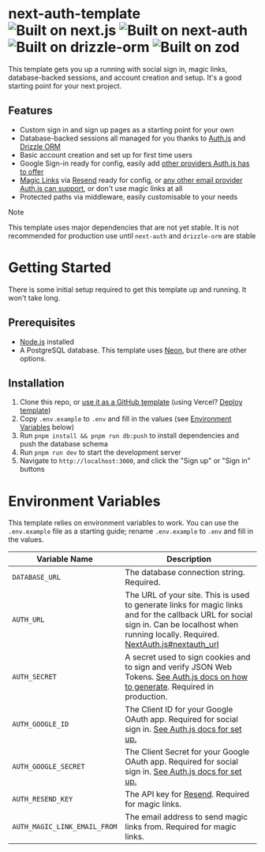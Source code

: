 # next-auth-template<br />![Built on next.js](https://img.shields.io/github/package-json/dependency-version/jakeisonline/next-auth-template/next?style=flat-square) ![Built on next-auth](https://img.shields.io/github/package-json/dependency-version/jakeisonline/next-auth-template/next-auth?style=flat-square) ![Built on drizzle-orm](https://img.shields.io/github/package-json/dependency-version/jakeisonline/next-auth-template/drizzle-orm?style=flat-square) ![Built on zod](https://img.shields.io/github/package-json/dependency-version/jakeisonline/next-auth-template/zod?style=flat-square)

This template gets you up a running with social sign in, magic links, database-backed sessions, and account creation and setup. It's a good starting point for your next project.

## Features

- Custom sign in and sign up pages as a starting point for your own
- Database-backed sessions all managed for you thanks to [Auth.js](https://authjs.dev/) and [Drizzle ORM](https://orm.drizzle.team/)
- Basic account creation and set up for first time users
- Google Sign-in ready for config, easily add [other providers Auth.js has to offer](https://authjs.dev/reference/core/providers)
- [Magic Links](https://authjs.dev/getting-started/authentication/email) via [Resend](https://resend.com/emails) ready for config, or [any other email provider Auth.js can support](https://authjs.dev/getting-started/authentication/email#providers), or don't use magic links at all
- Protected paths via middleware, easily customisable to your needs

> [!NOTE]
> This template uses major dependencies that are not yet stable. It is not recommended for production use until `next-auth` and `drizzle-orm` are stable

# Getting Started

There is some initial setup required to get this template up and running. It won't take long.

## Prerequisites

- [Node.js](https://nodejs.org/en/) installed
- A PostgreSQL database. This template uses [Neon](https://neon.tech/), but there are other options.

## Installation

1. Clone this repo, or [use it as a GitHub template](https://github.com/jakeisonline/next-auth-template/generate) (using Vercel? [Deploy template](<https://vercel.com/new/clone?repository-url=https%3A%2F%2Fgithub.com%2Fjakeisonline%2Fnext-auth-template&env=DATABASE_URL,NEXTAUTH_URL,AUTH_SECRET,AUTH_GOOGLE_ID,AUTH_GOOGLE_SECRET,AUTH_RESEND_KEY,AUTH_MAGIC_LINK_EMAIL_FROM&envDescription=API%20keys%20needed%20for%20signing%20in%20with%20Google%20and%20emailing%20magic%20links&envLink=https%3A%2F%2Fgithub.com%2Fjakeisonline%2Fnext-auth-template%3Ftab%3Dreadme-ov-file%23envrionment-variables&redirect-url=https%3A%2F%2Fgithub.com%2Fjakeisonline%2Fnext-auth-template%3Ftab%3Dreadme-ov-file%23next-auth-template&demo-title=See%20next-auth-template%20in%20action&demo-description=An%20(almost)%20vanilla%20deploy%20of%20this%20template.%20Resets%20any%20users%20and%20sessions%20every%20few%20hours.&demo-url=https%3A%2F%2Fnext-auth-template-demo.vercel.app%2F&demo-image=https%3A%2F%2Fcamo.githubusercontent.com%2Fc69f49b98c29ba792daf811661b5448ec743f721047119358ac2603ca0531b73%2F68747470733a2f2f6a616b6569736f6e6c696e652e636f6d2f6f70656e67726170682d696d6167652e706e67>))
2. Copy `.env.example` to `.env` and fill in the values (see [Environment Variables](#environment-variables) below)
3. Run `pnpm install && pnpm run db:push` to install dependencies and push the database schema
4. Run `pnpm run dev` to start the development server
5. Navigate to `http://localhost:3000`, and click the "Sign up" or "Sign in" buttons

# Environment Variables

This template relies on environment variables to work. You can use the `.env.example` file as a starting guide; rename `.env.example` to `.env` and fill in the values.

| Variable Name                | Description                                                                                                                                                                                                                                           |
| ---------------------------- | ----------------------------------------------------------------------------------------------------------------------------------------------------------------------------------------------------------------------------------------------------- |
| `DATABASE_URL`               | The database connection string. Required.                                                                                                                                                                                                             |
| `AUTH_URL`                   | The URL of your site. This is used to generate links for magic links and for the callback URL for social sign in. Can be localhost when running locally. Required. [NextAuth.js#nextauth_url](https://authjs.dev/getting-started/deployment#auth_url) |
| `AUTH_SECRET`                | A secret used to sign cookies and to sign and verify JSON Web Tokens. [See Auth.js docs on how to generate](https://authjs.dev/getting-started/deployment#auth_secret). Required in production.                                                       |
| `AUTH_GOOGLE_ID`             | The Client ID for your Google OAuth app. Required for social sign in. [See Auth.js docs for set up.](https://authjs.dev/getting-started/providers/google#setup)                                                                                       |
| `AUTH_GOOGLE_SECRET`         | The Client Secret for your Google OAuth app. Required for social sign in. [See Auth.js docs for set up.](https://authjs.dev/getting-started/providers/google#setup)                                                                                   |
| `AUTH_RESEND_KEY`            | The API key for [Resend](https://resend.com/). Required for magic links.                                                                                                                                                                              |
| `AUTH_MAGIC_LINK_EMAIL_FROM` | The email address to send magic links from. Required for magic links.                                                                                                                                                                                 |
